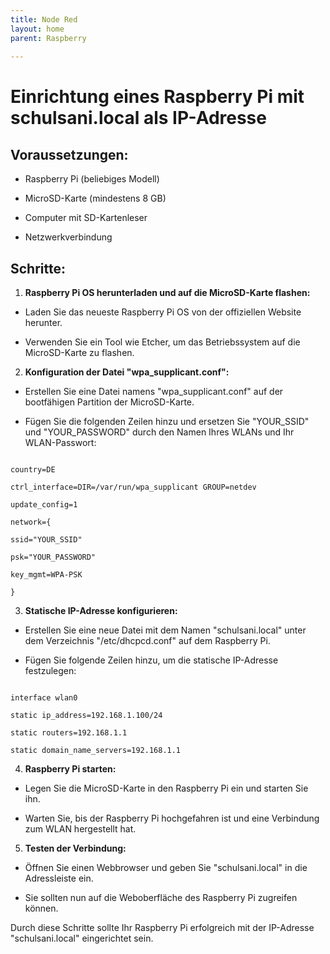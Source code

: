 ```yaml
---
title: Node Red
layout: home
parent: Raspberry
 
---
```

# Einrichtung eines Raspberry Pi mit schulsani.local als IP-Adresse

## Voraussetzungen:

- Raspberry Pi (beliebiges Modell)

- MicroSD-Karte (mindestens 8 GB)

- Computer mit SD-Kartenleser

- Netzwerkverbindung

## Schritte:

1. **Raspberry Pi OS herunterladen und auf die MicroSD-Karte flashen:**

- Laden Sie das neueste Raspberry Pi OS von der offiziellen Website herunter.

- Verwenden Sie ein Tool wie Etcher, um das Betriebssystem auf die MicroSD-Karte zu flashen.

2. **Konfiguration der Datei "wpa_supplicant.conf":**

- Erstellen Sie eine Datei namens "wpa_supplicant.conf" auf der bootfähigen Partition der MicroSD-Karte.

- Fügen Sie die folgenden Zeilen hinzu und ersetzen Sie "YOUR_SSID" und "YOUR_PASSWORD" durch den Namen Ihres WLANs und Ihr WLAN-Passwort:

```plaintext

country=DE

ctrl_interface=DIR=/var/run/wpa_supplicant GROUP=netdev

update_config=1

network={

ssid="YOUR_SSID"

psk="YOUR_PASSWORD"

key_mgmt=WPA-PSK

}

```

3. **Statische IP-Adresse konfigurieren:**

- Erstellen Sie eine neue Datei mit dem Namen "schulsani.local" unter dem Verzeichnis "/etc/dhcpcd.conf" auf dem Raspberry Pi.

- Fügen Sie folgende Zeilen hinzu, um die statische IP-Adresse festzulegen:

```plaintext

interface wlan0

static ip_address=192.168.1.100/24

static routers=192.168.1.1

static domain_name_servers=192.168.1.1

```

4. **Raspberry Pi starten:**

- Legen Sie die MicroSD-Karte in den Raspberry Pi ein und starten Sie ihn.

- Warten Sie, bis der Raspberry Pi hochgefahren ist und eine Verbindung zum WLAN hergestellt hat.

5. **Testen der Verbindung:**

- Öffnen Sie einen Webbrowser und geben Sie "schulsani.local" in die Adressleiste ein.

- Sie sollten nun auf die Weboberfläche des Raspberry Pi zugreifen können.

Durch diese Schritte sollte Ihr Raspberry Pi erfolgreich mit der IP-Adresse "schulsani.local" eingerichtet sein.

